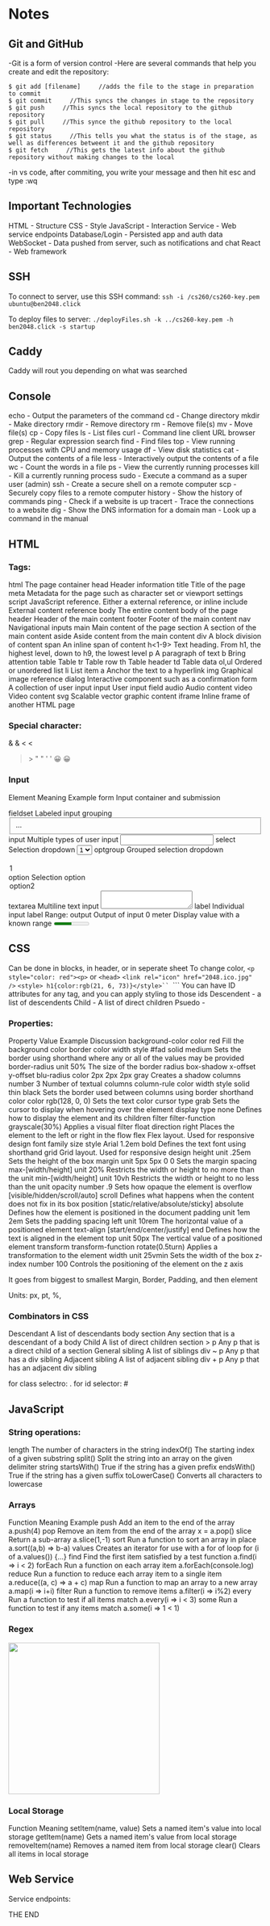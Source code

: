 # Notes


## Git and GitHub


-Git is a form of version control
-Here are several commands that help you create and edit the repository:

```$ touch [filename]  Creates a file in the repository
$ git add [filename]     //adds the file to the stage in preparation to commit
$ git commit     //This syncs the changes in stage to the repository          
$ git push     //This syncs the local repository to the github repository
$ git pull     //This synce the github repository to the local repository
$ git status     //This tells you what the status is of the stage, as well as differences betweent it and the github repository
$ git fetch     //This gets the latest info about the github repository without making changes to the local
```
-in vs code, after commiting, you write your message and then hit esc and type :wq


## Important Technologies
HTML - Structure
CSS - Style
JavaScript - Interaction
Service - Web service endpoints
Database/Login - Persisted app and auth data
WebSocket - Data pushed from server, such as notifications and chat
React - Web framework

## SSH
To connect to server, use this SSH command:
```ssh -i /cs260/cs260-key.pem ubuntu@ben2048.click```

To deploy files to server:
```./deployFiles.sh -k ../cs260-key.pem -h ben2048.click -s startup```

## Caddy
Caddy will rout you depending on what was searched

## Console
echo - Output the parameters of the command
cd - Change directory
mkdir - Make directory
rmdir - Remove directory
rm - Remove file(s)
mv - Move file(s)
cp - Copy files
ls - List files
curl - Command line client URL browser
grep - Regular expression search
find - Find files
top - View running processes with CPU and memory usage
df - View disk statistics
cat - Output the contents of a file
less - Interactively output the contents of a file
wc - Count the words in a file
ps - View the currently running processes
kill - Kill a currently running process
sudo - Execute a command as a super user (admin)
ssh - Create a secure shell on a remote computer
scp - Securely copy files to a remote computer
history - Show the history of commands
ping - Check if a website is up
tracert - Trace the connections to a website
dig - Show the DNS information for a domain
man - Look up a command in the manual

## HTML
### Tags:

html	The page container
head	Header information
title	Title of the page
meta	Metadata for the page such as character set or viewport settings
script	JavaScript reference. Either a external reference, or inline
include	External content reference
body	The entire content body of the page
header	Header of the main content
footer	Footer of the main content
nav	Navigational inputs
main	Main content of the page
section	A section of the main content
aside	Aside content from the main content
div	A block division of content
span	An inline span of content
h<1-9>	Text heading. From h1, the highest level, down to h9, the lowest level
p	A paragraph of text
b	Bring attention
table	Table
tr	Table row
th	Table header
td	Table data
ol,ul	Ordered or unordered list
li	List item
a	Anchor the text to a hyperlink
img	Graphical image reference
dialog	Interactive component such as a confirmation
form	A collection of user input
input	User input field
audio	Audio content
video	Video content
svg	Scalable vector graphic content
iframe	Inline frame of another HTML page


### Special character:

&	&amp;
<	&lt;
>	&gt;
"	&quot;
'	&apos;
😀	&#128512;


### Input
Element	Meaning	Example
form	Input container and submission	<form action="form.html" method="post">
fieldset	Labeled input grouping	<fieldset> ... </fieldset>
input	Multiple types of user input	<input type="" />
select	Selection dropdown	<select><option>1</option></select>
optgroup	Grouped selection dropdown	<optgroup><option>1</option></optgroup>
option	Selection option	<option selected>option2</option>
textarea	Multiline text input	<textarea></textarea>
label	Individual input label	<label for="range">Range: </label>
output	Output of input	<output for="range">0</output>
meter	Display value with a known range	<meter min="0" max="100" value="50"></meter>



## CSS
Can be done in blocks, in header, or in seperate sheet
To change color, ```<p style="color: red"><p>``` or
    ```<head>```
       ```<link rel="icon" href="2048.ico.jpg" />```
        ```<style> h1{color:rgb(21, 6, 73)}</style>``
    ```</head>```
You can have ID attributes for any tag, and you can apply styling to those ids
Descendent - a list of descendents
Child - A list of direct children
Psuedo - 

### Properties:
Property	Value	Example	Discussion
background-color	color	red	Fill the background color
border	color width style	#fad solid medium	Sets the border using shorthand where any or all of the values may be provided
border-radius	unit	50%	The size of the border radius
box-shadow	x-offset y-offset blu-radius color	2px 2px 2px gray	Creates a shadow
columns	number	3	Number of textual columns
column-rule	color width style	solid thin black	Sets the border used between columns using border shorthand
color	color	rgb(128, 0, 0)	Sets the text color
cursor	type	grab	Sets the cursor to display when hovering over the element
display	type	none	Defines how to display the element and its children
filter	filter-function	grayscale(30%)	Applies a visual filter
float	direction	right	Places the element to the left or right in the flow
flex			Flex layout. Used for responsive design
font	family size style	Arial 1.2em bold	Defines the text font using shorthand
grid			Grid layout. Used for responsive design
height	unit	.25em	Sets the height of the box
margin	unit	5px 5px 0 0	Sets the margin spacing
max-[width/height]	unit	20%	Restricts the width or height to no more than the unit
min-[width/height]	unit	10vh	Restricts the width or height to no less than the unit
opacity	number	.9	Sets how opaque the element is
overflow	[visible/hidden/scroll/auto]	scroll	Defines what happens when the content does not fix in its box
position	[static/relative/absolute/sticky]	absolute	Defines how the element is positioned in the document
padding	unit	1em 2em	Sets the padding spacing
left	unit	10rem	The horizontal value of a positioned element
text-align	[start/end/center/justify]	end	Defines how the text is aligned in the element
top	unit	50px	The vertical value of a positioned element
transform	transform-function	rotate(0.5turn)	Applies a transformation to the element
width	unit	25vmin	Sets the width of the box
z-index	number	100	Controls the positioning of the element on the z axis

It goes from biggest to smallest Margin, Border, Padding, and then element

Units: px, pt, %, 

### Combinators in CSS
Descendant	A list of descendants	body section	Any section that is a descendant of a body
Child	A list of direct children	section > p	Any p that is a direct child of a section
General sibling	A list of siblings	div ~ p	Any p that has a div sibling
Adjacent sibling	A list of adjacent sibling	div + p	Any p that has an adjacent div sibling

for class selectro: .
for id selector: #

## JavaScript

### String operations:
length	The number of characters in the string
indexOf()	The starting index of a given substring
split()	Split the string into an array on the given delimiter string
startsWith()	True if the string has a given prefix
endsWith()	True if the string has a given suffix
toLowerCase()	Converts all characters to lowercase

### Arrays
Function	Meaning	Example
push	Add an item to the end of the array	a.push(4)
pop	Remove an item from the end of the array	x = a.pop()
slice	Return a sub-array	a.slice(1,-1)
sort	Run a function to sort an array in place	a.sort((a,b) => b-a)
values	Creates an iterator for use with a for of loop	for (i of a.values()) {...}
find	Find the first item satisfied by a test function	a.find(i => i < 2)
forEach	Run a function on each array item	a.forEach(console.log)
reduce	Run a function to reduce each array item to a single item	a.reduce((a, c) => a + c)
map	Run a function to map an array to a new array	a.map(i => i+i)
filter	Run a function to remove items	a.filter(i => i%2)
every	Run a function to test if all items match	a.every(i => i < 3)
some	Run a function to test if any items match	a.some(i => 1 < 1)

### Regex
<img src="/Regex-Cheat-Sheet.png" width="300">

### Local Storage
Function	Meaning
setItem(name, value)	Sets a named item's value into local storage
getItem(name)	Gets a named item's value from local storage
removeItem(name)	Removes a named item from local storage
clear()	Clears all items in local storage

## Web Service

Service endpoints:

THE END
